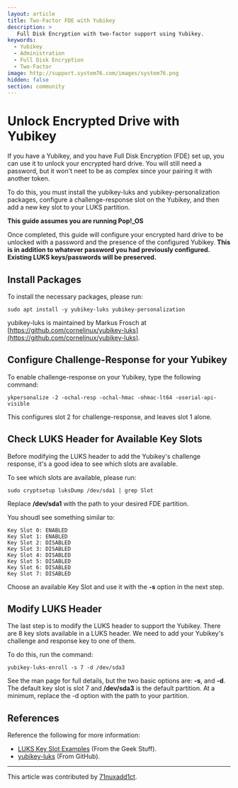 ```yaml
---
layout: article
title: Two-Factor FDE with Yubikey
description: >
   Full Disk Encryption with two-factor support using Yubikey.
keywords:
  - Yubikey
  - Administration
  - Full Disk Encryption
  - Two-Factor
image: http://support.system76.com/images/system76.png
hidden: false
section: community
---
```


# Unlock Encrypted Drive with Yubikey

If you have a Yubikey, and you have Full Disk Encryption (FDE) set up, you can use it to unlock your encrypted hard drive.  You will still need a password, but it won't neet to be as complex since your pairing it with another token.

To do this, you must install the yubikey-luks and yubikey-personalization packages, configure a challenge-response slot on the Yubikey, and then add a new key slot to your LUKS partition.

**This guide assumes you are running Pop!_OS**

Once completed, this guide will configure your encrypted hard drive to be unlocked with a password and the presence of the configured Yubikey.  **This is in addition to whatever password you had previously configured.  Existing LUKS keys/passwords will be preserved.**

## Install Packages

To install the necessary packages, please run:

    sudo apt install -y yubikey-luks yubikey-personalization

yubikey-luks is maintained by Markus Frosch at [https://github.com/cornelinux/yubikey-luks](https://github.com/cornelinux/yubikey-luks).

## Configure Challenge-Response for your Yubikey

To enable challenge-response on your Yubikey, type the following command:

    ykpersonalize -2 -ochal-resp -ochal-hmac -ohmac-lt64 -oserial-api-visible

This configures slot 2 for challenge-response, and leaves slot 1 alone.

## Check LUKS Header for Available Key Slots

Before modifying the LUKS header to add the Yubikey's challenge response, it's a good idea to see which slots are available.

To see which slots are available, please run:

    sudo cryptsetup luksDump /dev/sda1 | grep Slot

Replace **/dev/sda1** with the path to your desired FDE partition.

You shoudl see something similar to:

    Key Slot 0: ENABLED
    Key Slot 1: ENABLED
    Key Slot 2: DISABLED
    Key Slot 3: DISABLED
    Key Slot 4: DISABLED
    Key Slot 5: DISABLED
    Key Slot 6: DISABLED
    Key Slot 7: DISABLED

Choose an available Key Slot and use it with the **-s** option in the next step.

## Modify LUKS Header

The last step is to modify the LUKS header to support the Yubikey.  There are 8 key slots available in a LUKS header.  We need to add your Yubikey's challenge and response key to one of them.

To do this, run the command:

    yubikey-luks-enroll -s 7 -d /dev/sda3

See the man page for full details, but the two basic options are: **-s**, and **-d**.  The default key slot is slot 7 and **/dev/sda3** is the default partition.  At a minimum, replace the -d option with the path to your partition.

## References

Reference the following for more information:
- [LUKS Key Slot Examples](https://www.thegeekstuff.com/2016/03/cryptsetup-lukskey/) (From the Geek Stuff).
- [yubikey-luks](https://developers.yubico.com/yubico-pam/) (From GitHub).

---

This article was contributed by [71nuxadd1ct](https://github.com/71nuxadd1ct).
